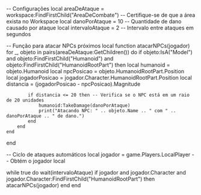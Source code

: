 -- Configurações
local areaDeAtaque = workspace:FindFirstChild("AreaDeCombate") -- Certifique-se de que a área exista no Workspace
local danoPorAtaque = 10 -- Quantidade de dano causado por ataque
local intervaloAtaque = 2 -- Intervalo entre ataques em segundos

-- Função para atacar NPCs próximos
local function atacarNPCs(jogador)
    for _, objeto in pairs(areaDeAtaque:GetChildren()) do
        if objeto:IsA("Model") and objeto:FindFirstChild("Humanoid") and objeto:FindFirstChild("HumanoidRootPart") then
            local humanoid = objeto.Humanoid
            local npcPosicao = objeto.HumanoidRootPart.Position
            local jogadorPosicao = jogador.Character.HumanoidRootPart.Position
            local distancia = (jogadorPosicao - npcPosicao).Magnitude

            if distancia <= 20 then -- Verifica se o NPC está em um raio de 20 unidades
                humanoid:TakeDamage(danoPorAtaque)
                print("Atacando NPC: " .. objeto.Name .. " com " .. danoPorAtaque .. " de dano.")
            end
        end
    end
end

-- Ciclo de ataques automáticos
local jogador = game.Players.LocalPlayer -- Obtém o jogador local

while true do
    wait(intervaloAtaque)
    if jogador and jogador.Character and jogador.Character:FindFirstChild("HumanoidRootPart") then
        atacarNPCs(jogador)
    end
end

